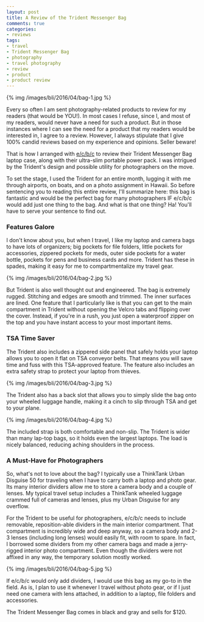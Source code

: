 ```yaml
---
layout: post
title: A Review of the Trident Messenger Bag
comments: true
categories:
- reviews
tags:
- travel
- Trident Messenger Bag
- photography
- travel photography
- review
- product
- product review
---
```


{% img /images/bli/2016/04/bag-1.jpg %}

Every so often I am sent photography-related products to review for my readers (that would be YOU!). In most cases I refuse, since I, and most of my readers, would never have a need for such a product. But in those instances where I can see the need for a product that my readers would be interested in, I agree to a review. However, I always stipulate that I give 100% candid reviews based on my experience and opinions. Seller beware!

<!--more-->

That is how I arranged with [e/c/b/c](http://www.ec-bc.com) to review their Trident Messenger Bag laptop case, along with their ultra-slim portable power pack. I was intrigued by the Trident's  design and possible utility for photographers on the move. 

To set the stage, I used the Trident for an entire month, lugging it with me through airports, on boats, and on a photo assignment in Hawaii. So before sentencing you to reading this entire review, I'll summarize here: this bag is fantastic and would be the perfect bag for many photographers IF e/c/b/c would add just one thing to the bag. And what is that one thing? Ha! You'll have to serve your sentence to find out. 

### Features Galore

I don't know about you, but when I travel, I like my laptop and camera bags to have lots of organizers; big pockets for file folders, little pockets for accessories, zippered pockets for meds, outer side pockets for a water bottle, pockets for pens and business cards and more. Trident has these in spades, making it easy for me to compartmentalize my travel gear. 

{% img /images/bli/2016/04/bag-2.jpg %}

But Trident is also well thought out and engineered. The bag is extremely rugged. Stitching and edges are smooth and trimmed. The inner surfaces are lined. One feature that I particularly like is that you can get to the main compartment in Trident without opening the Velcro tabs and flipping over the cover. Instead, if you're in a rush, you just open a waterproof zipper on the top and you have instant access to your most important items. 

### TSA Time Saver

The Trident also includes a zippered side panel that safely holds your laptop allows you to open it flat on TSA conveyor belts. That means you will save time and fuss with this TSA-approved feature. The feature also includes an extra safety strap to protect your laptop from thieves. 

{% img /images/bli/2016/04/bag-3.jpg %}

The Trident also has a back slot that allows you to simply slide the bag onto your wheeled luggage handle, making it a cinch to slip through TSA and get to your plane. 

{% img /images/bli/2016/04/bag-4.jpg %}

The included strap is both comfortable and non-slip. The Trident is wider than many lap-top bags, so it holds even the largest laptops. The load is nicely balanced, reducing aching shoulders in the process. 

### A Must-Have for Photographers

So, what's not to love about the bag? I typically use a ThinkTank Urban Disguise 50 for traveling when I have to carry both a laptop and photo gear. Its many interior dividers allow me to store a camera body and a couple of lenses. My typical travel setup includes a ThinkTank wheeled luggage crammed full of cameras and lenses, plus my Urban Disguise for any overflow.

For the Trident to be useful for photographers, e/c/b/c needs to include removable, reposition-able dividers in the main interior compartment. That compartment is incredibly wide and deep anyway, so a camera body and 2-3 lenses (including long lenses) would easily fit, with room to spare. In fact, I borrowed some dividers from my other camera bags and made a jerry-rigged interior photo compartment. Even though the dividers were not affixed in any way, the temporary solution mostly worked. 

{% img /images/bli/2016/04/bag-5.jpg %}

If e/c/b/c would only add dividers, I would use this bag as my go-to in the field. As is, I plan to use it whenever I travel without photo gear, or if I just need one camera with lens attached, in addition to a laptop, file folders and accessories. 

The Trident Messenger Bag comes in black and gray and sells for $120. 




